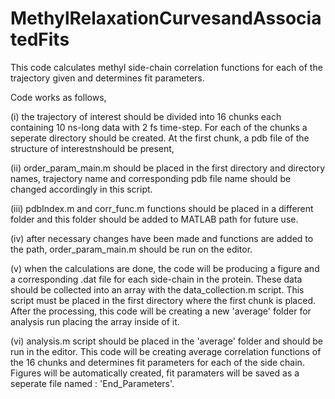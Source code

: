 # MethylRelaxationCurvesandAssociatedFits

This code calculates methyl side-chain correlation functions for each of the trajectory given and determines fit parameters.

Code works as follows,

(i) the trajectory of interest should be divided into 16 chunks each containing 10 ns-long data with 2 fs time-step. For each of the chunks a seperate directory should be created. At the first chunk, a pdb file of the structure of interestnshould be present,

(ii) order_param_main.m should be placed in the first directory and directory names, trajectory name and corresponding pdb file name should be changed accordingly in this script.

(iii) pdbIndex.m and corr_func.m functions should be placed in a different folder and this folder should be added to MATLAB path for future use.

(iv) after necessary changes have been made and functions are added to the path, order_param_main.m should be run on the editor.

(v) when the calculations are done, the code will be producing a figure and a corresponding .dat file for each side-chain in the protein. These data should be collected into an array with the data_collection.m script. This script must be placed in the first directory where the first chunk is placed. After the processing, this code will be creating a new 'average' folder for analysis run placing the array inside of it.

(vi) analysis.m script should be placed in the 'average' folder and should be run in the editor. This code will be creating average correlation functions of the 16 chunks and determines fit parameters for each of the side chain. Figures will be automatically created, fit paramaters will be saved as a seperate file named : 'End_Parameters'.
